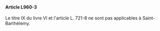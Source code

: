 #### Article L960-3

Le titre IX du livre VI et l'article L. 721-8 ne sont pas applicables à Saint-Barthélemy.

